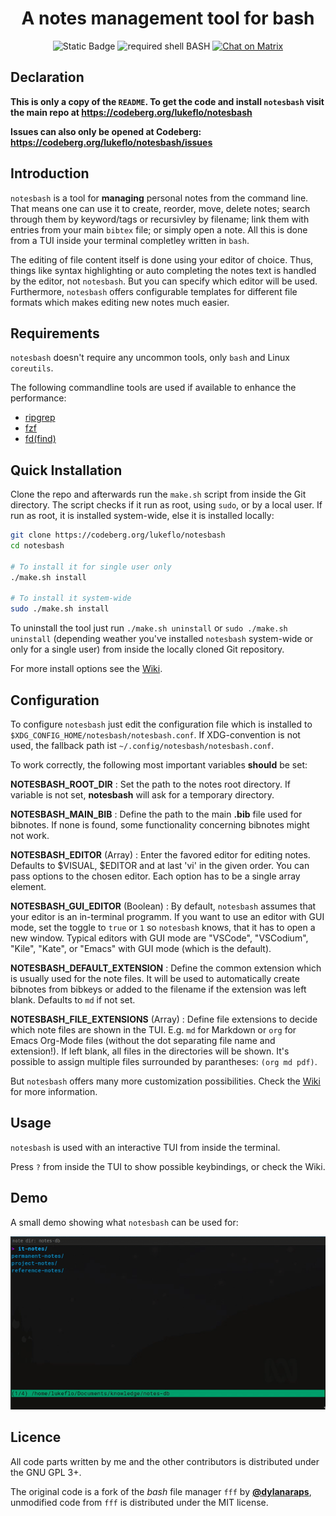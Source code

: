<div align="center">
    <!-- <img src="./img/notesbash-logo.png" alt="" align="center" /> -->
    <h1 align="center">A notes management tool for bash</h1>
    <img alt="Static Badge" src="https://img.shields.io/badge/Version-0.6.8-blue"> <img alt="required shell BASH" src="https://img.shields.io/badge/required-BASH-green"> <a href="https://matrix.to/#/#notesbash:matrix.org" rel="noopener" target="_blank"><img src="https://matrix.to/img/matrix-badge.svg" alt="Chat on Matrix"></a>    
</div>

## Declaration

**This is only a copy of the `README`. To get the code and install `notesbash`
visit the main repo at https://codeberg.org/lukeflo/notesbash**

**Issues can also only be opened at Codeberg:
https://codeberg.org/lukeflo/notesbash/issues**

## Introduction

`notesbash` is a tool for **managing** personal notes from the command line. That
means one can use it to create, reorder, move, delete notes; search through them
by keyword/tags or recursivley by filename; link them with entries from your
main `bibtex` file; or simply open a note. All this is done from a TUI inside
your terminal completley written in `bash`.

The editing of file content itself is done using your editor of choice. Thus,
things like syntax highlighting or auto completing the notes text is
handled by the editor, not `notesbash`. But you can specify which editor will be
used. Furthermore, `notesbash` offers configurable templates for different file
formats which makes editing new notes much easier.

## Requirements

`notesbash` doesn't require any uncommon tools, only `bash` and Linux
`coreutils`.

The following commandline tools are used if available to enhance the performance:

+ [ripgrep](https://github.com/BurntSushi/ripgrep)
+ [fzf](https://github.com/junegunn/fzf)
+ [fd(find)](https://github.com/sharkdp/fd)

## Quick Installation

Clone the repo and afterwards run the `make.sh` script from inside the Git
directory. The script checks if it run as root, using `sudo`, or by a local
user. If run as root, it is installed system-wide, else it is installed locally:

```bash
git clone https://codeberg.org/lukeflo/notesbash
cd notesbash

# To install it for single user only
./make.sh install 

# To install it system-wide
sudo ./make.sh install
```

To uninstall the tool just run `./make.sh uninstall` or `sudo ./make.sh uninstall` 
(depending weather you've installed `notesbash` system-wide or only for a single user) 
from inside the locally cloned Git repository.

For more install options see the
[Wiki](https://codeberg.org/lukeflo/notesbash/wiki/Installation.md).

## Configuration

To configure `notesbash` just edit the configuration file which is installed to
`$XDG_CONFIG_HOME/notesbash/notesbash.conf`. If XDG-convention is not used, the
fallback path ist `~/.config/notesbash/notesbash.conf`.

To work correctly, the following most important variables **should** be set:

**NOTESBASH_ROOT_DIR**
: Set the path to the notes root directory. If variable is not set,
**notesbash** will ask for a temporary directory.

**NOTESBASH_MAIN_BIB**
: Define the path to the main **.bib** file used for bibnotes. If none is found,
some functionality concerning bibnotes might not work.

**NOTESBASH_EDITOR** (Array)
: Enter the favored editor for editing notes. Defaults to $VISUAL, $EDITOR and
at last 'vi' in the given order. You can pass options to the chosen editor. Each
option has to be a single array element.

**NOTESBASH_GUI_EDITOR** (Boolean)
: By default, `notesbash` assumes that your editor is an in-terminal programm. If
you want to use an editor with GUI mode, set the toggle to `true` or `1` so
`notesbash` knows, that it has to open a new window. Typical editors with GUI
mode are "VSCode", "VSCodium", "Kile", "Kate", or "Emacs" with GUI mode (which
is the default).

**NOTESBASH_DEFAULT_EXTENSION**
: Define the common extension which is usually used for the note files. It will
be used to automatically create bibnotes from bibkeys or added to the filename
if the extension was left blank. Defaults to `md` if not set.

**NOTESBASH_FILE_EXTENSIONS** (Array)
: Define file extensions to decide which note files are shown in the TUI. E.g.
`md` for Markdown or `org` for Emacs Org-Mode files (without the dot separating
file name and extension!). If left blank, all files in the directories will be
shown. It's possible to assign multiple files surrounded by parantheses: `(org
md pdf)`.

But `notesbash` offers many more customization possibilities. Check the
[Wiki](https://codeberg.org/lukeflo/notesbash/wiki/Configuration.md) for more
information.

## Usage

`notesbash` is used with an interactive TUI from inside the terminal.

Press `?` from inside the TUI to show possible keybindings, or check the Wiki.

## Demo

A small demo showing what `notesbash` can be used for:

![notesbash demo](./img/notesbash-demo.gif)

## Licence

All code parts written by me and the other contributors is distributed under the GNU
GPL 3+.

The original code is a fork of the *bash* file manager `fff` by
[**@dylanaraps**](https://github.com/dylanaraps/fff), unmodified code from `fff`
is distributed under the MIT license.

